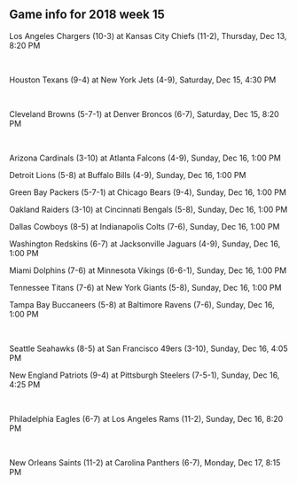 ## Game info for 2018 week 15
Los Angeles Chargers (10-3) at Kansas City Chiefs (11-2), Thursday, Dec 13, 8:20 PM


<br/>

Houston Texans (9-4) at New York Jets (4-9), Saturday, Dec 15, 4:30 PM


<br/>

Cleveland Browns (5-7-1) at Denver Broncos (6-7), Saturday, Dec 15, 8:20 PM


<br/>

Arizona Cardinals (3-10) at Atlanta Falcons (4-9), Sunday, Dec 16, 1:00 PM

Detroit Lions (5-8) at Buffalo Bills (4-9), Sunday, Dec 16, 1:00 PM

Green Bay Packers (5-7-1) at Chicago Bears (9-4), Sunday, Dec 16, 1:00 PM

Oakland Raiders (3-10) at Cincinnati Bengals (5-8), Sunday, Dec 16, 1:00 PM

Dallas Cowboys (8-5) at Indianapolis Colts (7-6), Sunday, Dec 16, 1:00 PM

Washington Redskins (6-7) at Jacksonville Jaguars (4-9), Sunday, Dec 16, 1:00 PM

Miami Dolphins (7-6) at Minnesota Vikings (6-6-1), Sunday, Dec 16, 1:00 PM

Tennessee Titans (7-6) at New York Giants (5-8), Sunday, Dec 16, 1:00 PM

Tampa Bay Buccaneers (5-8) at Baltimore Ravens (7-6), Sunday, Dec 16, 1:00 PM


<br/>

Seattle Seahawks (8-5) at San Francisco 49ers (3-10), Sunday, Dec 16, 4:05 PM

New England Patriots (9-4) at Pittsburgh Steelers (7-5-1), Sunday, Dec 16, 4:25 PM


<br/>

Philadelphia Eagles (6-7) at Los Angeles Rams (11-2), Sunday, Dec 16, 8:20 PM


<br/>

New Orleans Saints (11-2) at Carolina Panthers (6-7), Monday, Dec 17, 8:15 PM

